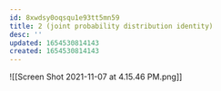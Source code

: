 ```yaml
---
id: 8xwdsy0oqsqu1e93tt5mn59
title: 2 (joint probability distribution identity)
desc: ''
updated: 1654530814143
created: 1654530814143
---
```

![[Screen Shot 2021-11-07 at 4.15.46 PM.png]]
